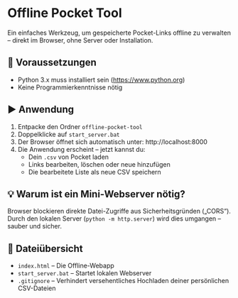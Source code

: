 # Offline Pocket Tool

Ein einfaches Werkzeug, um gespeicherte Pocket-Links offline zu verwalten – direkt im Browser, ohne Server oder Installation.

## 🧰 Voraussetzungen

- Python 3.x muss installiert sein (https://www.python.org)
- Keine Programmierkenntnisse nötig

## ▶️ Anwendung

1. Entpacke den Ordner `offline-pocket-tool`
2. Doppelklicke auf `start_server.bat`
3. Der Browser öffnet sich automatisch unter: http://localhost:8000
4. Die Anwendung erscheint – jetzt kannst du:
    - Dein `.csv` von Pocket laden
    - Links bearbeiten, löschen oder neue hinzufügen
    - Die bearbeitete Liste als neue CSV speichern

## 💡 Warum ist ein Mini-Webserver nötig?

Browser blockieren direkte Datei-Zugriffe aus Sicherheitsgründen („CORS“).  
Durch den lokalen Server (`python -m http.server`) wird dies umgangen – sauber und sicher.

## 📄 Dateiübersicht

- `index.html` – Die Offline-Webapp
- `start_server.bat` – Startet lokalen Webserver
- `.gitignore` – Verhindert versehentliches Hochladen deiner persönlichen CSV-Dateien
